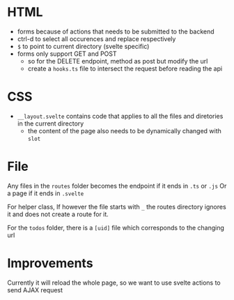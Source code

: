 # HTML
- forms because of actions that needs to be submitted to the backend
- ctrl-d to select all occurences and replace respectively
- `$` to point to current directory (svelte specific)
- forms only support GET and POST
    - so for the DELETE endpoint, method as post but modify the url
    - create a `hooks.ts` file to intersect the request before reading the api

# CSS
- `__layout.svelte` contains code that applies to all the files and diretories in the current directory
    - the content of the page also needs to be dynamically changed with `slot`

# File
Any files in the `routes` folder becomes the endpoint if it ends in `.ts` or `.js`
Or a page if it ends in `.svelte`

For helper class,
If however the file starts with `_` the routes directory ignores it and does not create a route for it.

For the `todos` folder, there is a `[uid]` file which corresponds to the changing url

# Improvements
Currently it will reload the whole page, so we want to use svelte actions to send AJAX request
